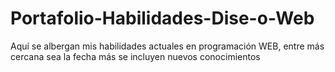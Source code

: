 # Portafolio-Habilidades-Dise-o-Web
Aquí se albergan mis habilidades actuales en programación WEB, entre más cercana sea la fecha más se incluyen nuevos conocimientos
